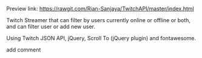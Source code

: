 Preview link:
https://rawgit.com/Rian-Sanjaya/TwitchAPI/master/index.html

Twitch Streamer that can filter by users currently online or offline or both, and can filter user or add new user.

Using Twitch JSON API, jQuery, Scroll To (jQuery plugin) and fontawesome.

add comment